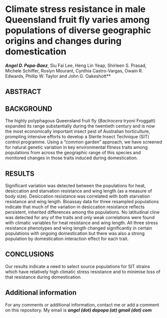 # Climate stress resistance in male Queensland fruit fly varies among populations of diverse geographic origins and changes during domestication

***Angel D. Popa-Baez***, Siu Fai Lee, Heng Lin Yeap, Shirleen S. Prasad, Michele Schiffer, Roslyn Mourant, Cynthia Castro-Vargas, Owain R. Edwards, Phillip W. Taylor and John G. Oakeshott**


## ABSTRACT

## BACKGROUND

The highly polyphagous Queensland fruit fly (*Bactrocera tryoni* Froggatt) expanded its range substantially during the twentieth century and is now the most economically important insect pest of Australian horticulture, prompting intensive efforts to develop a Sterile Insect Technique (SIT) control programme. Using a “common garden” approach, we have screened for natural genetic variation in key environmental fitness traits among populations from across the geographic range of this species and monitored changes in those traits induced during domestication.

## RESULTS

Significant variation was detected between the populations for heat, desiccation and starvation resistance and wing length (as a measure of body size). Desiccation resistance was correlated with both starvation resistance and wing length. Bioassay data for three resampled populations indicate that much of the variation in desiccation resistance reflects persistent, inherited differences among the populations. No latitudinal cline was detected for any of the traits and only weak correlations were found with climatic variables for heat resistance and wing length. All three stress resistance phenotypes and wing length changed significantly in certain populations with ongoing domestication but there was also a strong population by domestication interaction effect for each trait.

## CONCLUSIONS

Our results indicate a need to select source populations for SIT strains which have relatively high climatic stress resistance and to minimise loss of that resistance during domestication.


## Additional information

For any comments or additional information, contact me or add a comment on this repository. My email is ***angel (dot) dapopa (at) gmail (dot) com***
